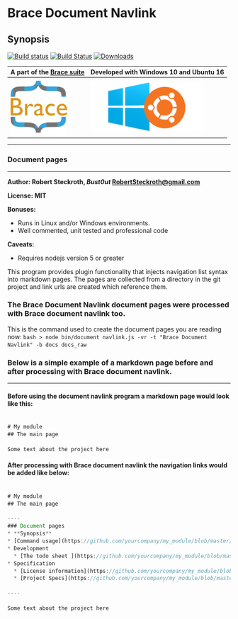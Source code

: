 # Brace Document Navlink 
## Synopsis 

[![Build status](https://ci.appveyor.com/api/projects/status/vhqd52w3em2om16p/branch/master?svg=true)](https://ci.appveyor.com/project/restarian/brace-document-navlink/branch/master) [![Build Status](https://travis-ci.org/restarian/brace_document_navlink.svg?branch=master)](https://travis-ci.org/restarian/brace_document_navlink) [![Downloads](https://img.shields.io/npm/dm/brace_document_navlink.svg?svg=true)](https://npmjs.org/package/brace_document_navlink)

| A part of the [Brace suite](https://github.com/restarian/restarian/blob/master/brace/README.md)| Developed with Windows 10 and Ubuntu 16 
| ---- | ----
| ![Brace](https://raw.githubusercontent.com/restarian/restarian/master/brace/doc/image/brace_logo_small.png) | [![Ubuntu on Windows](https://raw.githubusercontent.com/restarian/restarian/master/doc/image/ubuntu_windows_logo.png)](https://github.com/Microsoft/BashOnWindows) | 

----
### Document pages

----

**Author: Robert Steckroth, _Bust0ut_ [<RobertSteckroth@gmail.com>](mailto:robertsteckroth@gmail.com)**

**License: MIT**

**Bonuses:**
* Runs in Linux and/or Windows environments.
* Well commented, unit tested and professional code

**Caveats:**
* Requires nodejs version 5 or greater

This program provides plugin functionality that injects navigation list syntax into markdown pages. The pages are collected from a directory in the git project and link urls are created which reference them.

### The Brace Document Navlink document pages were processed with Brace document navlink too.
This is the command used to create the document pages you are reading now: ```bash > node bin/document navlink.js -vr -t "Brace Document Navlink" -b docs docs_raw```

### Below is a simple example of a markdown page before and after processing with Brace document navlink. 
---- 

#### Before using the document navlink program a markdown page would look like this:
```javascript

# My module
## The main page

Some text about the project here
```

#### After processing with Brace document navlink the navigation links would be added like below:
```javascript

# My module
## The main page

----
### Document pages
* **Synopsis**
* [Command usage](https://github.com/yourcompany/my_module/blob/master/docs/usage.md)
* Development
  * [The todo sheet ](https://github.com/yourcompany/my_module/blob/master/docs/development/todo.md)
* Specification
  * [License information](https://github.com/yourcompany/my_module/blob/master/docs/specification/license.md)
  * [Project Specs](https://github.com/yourcompany/my_module/blob/master/docs/specification/specification.md)

----

Some text about the project here
```


